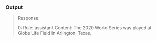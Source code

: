 ### Output

> Response:
>
> 0: Role: assistant  Content: The 2020 World Series was played at Globe Life Field in Arlington, Texas.

